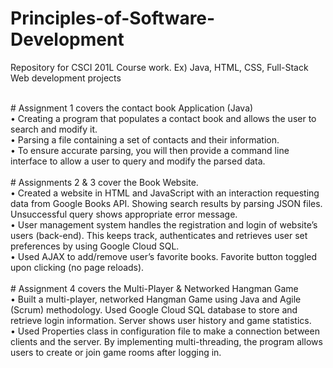 # Principles-of-Software-Development
Repository for CSCI 201L Course work. Ex) Java, HTML, CSS, Full-Stack Web development projects

<br />
# Assignment 1 covers the contact book Application (Java)
<br/>
•	Creating a program that populates a contact book and allows the user to search and modify it.<br />
•	Parsing a file containing a set of contacts and their information.<br />
•	To ensure accurate parsing, you will then provide a command line interface to allow a user to query and modify the parsed data.<br />
<br />
# Assignments 2 & 3 cover the Book Website.<br />
•	Created a website in HTML and JavaScript with an interaction requesting data from Google Books API. Showing search results by parsing JSON files. Unsuccessful query shows appropriate error message. <br />
•	User management system handles the registration and login of website’s users (back-end). This keeps track, authenticates and retrieves user set preferences by using Google Cloud SQL.<br />
•	Used AJAX to add/remove user’s favorite books. Favorite button toggled upon clicking (no page reloads).
<br />
<br />
# Assignment 4 covers the Multi-Player & Networked Hangman Game <br />
• Built a multi-player, networked Hangman Game using Java and Agile (Scrum) methodology. Used Google Cloud SQL
database to store and retrieve login information. Server shows user history and game statistics.<br />
• Used Properties class in configuration file to make a connection between clients and the server. By implementing
multi-threading, the program allows users to create or join game rooms after logging in.<br />
